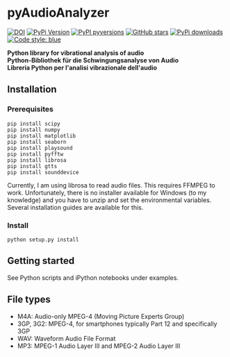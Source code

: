 # pyAudioAnalyzer

[![DOI](https://zenodo.org/badge/414517473.svg)](https://zenodo.org/badge/latestdoi/414517473)
[![PyPi Version](https://img.shields.io/pypi/v/pyAudioAnalyzer.svg?style=flat-square)](https://pypi.org/project/pyAudioAnalyzer)
[![PyPI pyversions](https://img.shields.io/pypi/pyversions/pyAudioAnalyzer.svg?style=flat-square)](https://pypi.org/project/pyAudioAnalyzer/)
[![GitHub stars](https://img.shields.io/github/stars/e-dub/pyAudioAnalyzer.svg?style=flat-square&logo=github&label=Stars&logoColor=white)](https://github.com/e-dub/pyAudioAnalyzer)
[![PyPi downloads](https://img.shields.io/pypi/dm/pyAudioAnalyzer.svg?style=flat-square)](https://pypistats.org/packages/pyAudioAnalyzer)
[![Code style: blue](https://img.shields.io/badge/code%20style-blue-blue.svg)](https://blue.readthedocs.io/)

**Python library for vibrational analysis of audio**\
**Python-Bibliothek für die Schwingungsanalyse von Audio**\
**Libreria Python per l'analisi vibrazionale dell'audio**

## Installation

### Prerequisites
```
pip install scipy
pip install numpy
pip install matplotlib
pip install seaborn
pip install playsound
pip install pyfftw
pip install librosa
pip install gtts
pip install sounddevice
```
Currently, I am using librosa to read audio files.  This requires FFMPEG to work. Unfortunately, there is no installer available for Windows (to my knowledge) and you have to unzip and set the environmental variables.  Several installation guides are available for this. 

### Install
```
python setup.py install
```

## Getting started
See Python scripts and iPython notebooks under examples.


## File types
- M4A:  Audio-only MPEG-4 (Moving Picture Experts Group)
- 3GP, 3G2: MPEG-4, for smartphones typically Part 12 and specifically 3GP
- WAV: Waveform Audio File Format
- MP3: MPEG-1 Audio Layer III and MPEG-2 Audio Layer III
